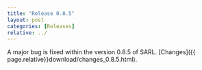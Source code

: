```yaml
---
title: "Release 0.8.5"
layout: post
categories: [Releases]
relative: ../
---
```


A major bug is fixed within the version 0.8.5 of SARL. [Changes]({{ page.relative}}download/changes_0.8.5.html).

